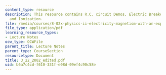 ```yaml
---
content_type: resource
description: This resource contains R.C. circuit Demos, Electric Breakdown Experiment
  and Ionization.
file: /media/courses/8-02x-physics-ii-electricity-magnetism-with-an-experimental-focus-spring-2005/b6a7c4cdf610331fe08d09ef4c90c58e_3_22_2002_edited.pdf
file_type: application/pdf
learning_resource_types:
- Lecture Notes
ocw_type: OCWFile
parent_title: Lecture Notes
parent_type: CourseSection
resourcetype: Document
title: 3_22_2002_edited.pdf
uid: b6a7c4cd-f610-331f-e08d-09ef4c90c58e
---
```

